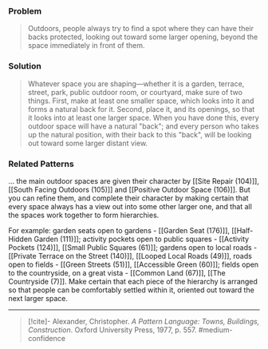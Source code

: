 ### Problem
>Outdoors, people always try to find a spot where they can have their backs protected, looking out toward some larger opening, beyond the space immediately in front of them.

### Solution
>Whatever space you are shaping—whether it is a garden, terrace, street, park, public outdoor room, or courtyard, make sure of two things. First, make at least one smaller space, which looks into it and forms a natural back for it. Second, place it, and its openings, so that it looks into at least one larger space.
>When you have done this, every outdoor space will have a natural "back"; and every person who takes up the natural position, with their back to this "back", will be looking out toward some larger distant view.

### Related Patterns
... the main outdoor spaces are given their character by [[Site Repair (104)]], [[South Facing Outdoors (105)]] and [[Positive Outdoor Space (106)]]. But you can refine them, and complete their character by making certain that every space always has a view out into some other larger one, and that all the spaces work together to form hierarchies. 

For example: garden seats open to gardens - [[Garden Seat (176)]], [[Half-Hidden Garden (111)]]; activity pockets open to public squares - [[Activity Pockets (124)]], [[Small Public Squares (61)]]; gardens open to local roads - [[Private Terrace on the Street (140)]], [[Looped Local Roads (49)]], roads open to fields - [[Green Streets (51)]], [[Accessible Green (60)]]; fields open to the countryside, on a great vista - [[Common Land (67)]], [[The Countryside (7)]]. Make certain that each piece of the hierarchy is arranged so that people can be comfortably settled within it, oriented out toward the next larger space.

---

> [!cite]- Alexander, Christopher. _A Pattern Language: Towns, Buildings, Construction_. Oxford University Press, 1977, p. 557.
> #medium-confidence 